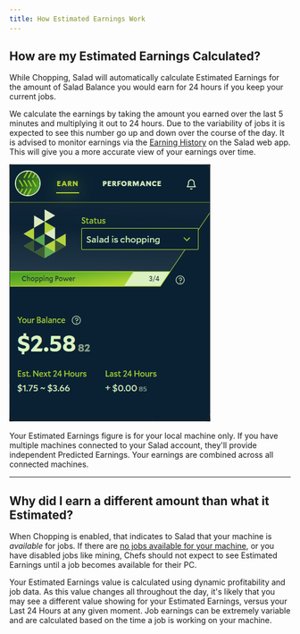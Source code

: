 ```yaml
---
title: How Estimated Earnings Work
---
```


## **How are my Estimated Earnings Calculated?**

While Chopping, Salad will automatically calculate Estimated Earnings for the amount of Salad Balance you would earn for
24 hours if you keep your current jobs.

We calculate the earnings by taking the amount you earned over the last 5 minutes and multiplying it out to 24 hours.
Due to the variability of jobs it is expected to see this number go up and down over the course of the day. It is
advised to monitor earnings via the
[Earning History](/docs/guides/using-the-salad-app/129-how-to-see-your-earnings-history) on the Salad web app. This will
give you a more accurate view of your earnings over time.

![](../../../../content/images/guides/using-the-salad-app/how-estimated-earnings-work.png)

Your Estimated Earnings figure is for your local machine only. If you have multiple machines connected to your Salad
account, they'll provide independent Predicted Earnings. Your earnings are combined across all connected machines.

---

## **Why did I earn a different amount than what it Estimated?**

When Chopping is enabled, that indicates to Salad that your machine is _available_ for jobs. If there are
[no jobs available for your machine](/docs/faq/salad-app/356-how-does-my-machine-earn-salad-balance), or you have
disabled jobs like mining, Chefs should not expect to see Estimated Earnings until a job becomes available for their PC.

Your Estimated Earnings value is calculated using dynamic profitability and job data. As this value changes all
throughout the day, it's likely that you may see a different value showing for your Estimated Earnings, versus your Last
24 Hours at any given moment. Job earnings can be extremely variable and are calculated based on the time a job is
working on your machine.
